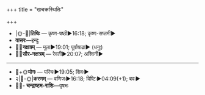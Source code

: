 +++
title = "खचक्रस्थितिः"

+++
- |🌞-🌛|**तिथिः** — कृष्ण-षष्ठी►16:18; कृष्ण-सप्तमी►  
- **वासरः**—इन्दुः  
- 🌌🌛**नक्षत्रम्** — मूला►19:01; पूर्वाषाढा► (धनुः)  
- 🌌🌞**सौर-नक्षत्रम्** — रेवती►20:07; अश्विनी►  
___________________
- 🌛+🌞**योगः** — परिघः►19:05; शिवः►  
- २|🌛-🌞|**करणम्** — वणिजः►16:18; विष्टिः►04:09(+1); बवः►  
- 🌌🌛- **चन्द्राष्टम-राशिः**—वृषभः  

